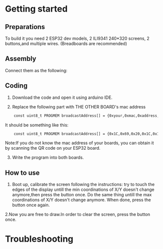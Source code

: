 # Getting started

Preparations
---
To build it you need 2 ESP32 dev models, 2 ILI9341 240*320 screens, 2 buttons,and multiple wires. (Breadboards are recommended)

Assembly
---
Connect them as the following:

Coding
---
1. Download the code and open it using arduino IDE.

2. Replace the following part with THE OTHER BOARD's mac address
```xml
    const uint8_t PROGMEM broadcastAddress[] = {0xyour,0xmac,0xaddress,0x,0x,0x};
```
It should be something like this:
```xml
    const uint8_t PROGMEM broadcastAddress[] = {0x1C,0x69,0x20,0x1C,0x18,0x98};
```
Note:If you do not know the mac address of your boards, you can obtain it by scanning the QR code on your ESP32 board.

3. Write the program into both boards.

How to use
---
1. Boot up, calibrate the screen following the instructions: try to touch the edges of the display untill the min coordinations of X/Y doesn't change anymore,then press the button once. Do the same thing untill the max coordinations of X/Y doesn't change anymore. When done, press the button once again.

2.Now you are free to draw.In order to clear the screen, press the button once.

# Troubleshooting
